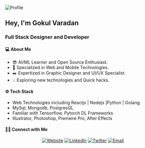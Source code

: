![Profile](https://drive.google.com/file/d/1nMzV1ofkisCRvMCFcA5pri6MssL6dy3R/view?usp=sharing)

## Hey, I'm Gokul Varadan
### Full Stack Designer and Developer

#### 💻 About Me
* 😎 AI/ML Learner and Open Source Enthusiast.
* 🤩 Specialized in Web and Mobile Technologies.
* ✒️ Expertized in Graphic Designer and UI/UX Specialist.
* 💡 Exploring new technologies and Quick hacks.

#### ⚙️ Tech Stack
* Web Technologies including Reactjs | Nodejs |Python | Golang.
* MySql, Mongodb, PostgresQL
* Familiar with Tensorflow, Pytorch DL Frameworks
* Illustrator, Photoshop, Premeire Pro, After Effects

#### 🤝🏻 Connect with Me
<p align="center">
<a href="https://gokulcodes.github.io/gokulvaradan/"><img alt="Website" src="https://img.shields.io/badge/Website-gokulcodes.github.io-yellow?style=flat-square&logo=google-chrome"></a>
<a href="https://www.linkedin.com/in/gokulvaradan/"><img alt="LinkedIn" src="https://img.shields.io/badge/LinkedIn-Gokul%20Varadan-yellow?style=flat-square&logo=linkedin"></a>
<a href="https://www.twitter.com/gokul_varadan/"><img alt="Twitter" src="https://img.shields.io/badge/Twitter-gokul_varadan-yellow?style=flat-square&logo=Twitter"></a>
<a href="mailto:gokulvaradan2202@gmail.com"><img alt="Email" src="https://img.shields.io/badge/Email-gokulvaradan2202@gmail.com-yellow?style=flat-square&logo=gmail"></a>
</p>
